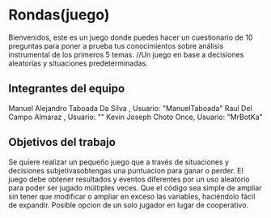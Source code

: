 # Rondas(juego)
Bienvenidos, este es un juego donde puedes hacer un cuestionario de 10 preguntas para poner a prueba tus conocimientos sobre análisis instrumental de los primeros 5 temas.
//Un juego en base a decisiones aleatorias y situaciones predeterminadas.

## Integrantes del equipo
Manuel Alejandro Taboada Da Silva , Usuario: "ManuelTaboada"
Raul Del Campo Almaraz , Usuario: ""
Kevin Joseph Choto Once, Usuario: "MrBotKa"
## Objetivos del trabajo
Se quiere realizar un pequeño juego que a través de situaciones y decisiones subjetivasobtengas una puntuacion para ganar o perder.
El juego debe obtener resultados y eventos diferentes por un uso aleatorio para poder ser jugado múltiples veces.
Que el código sea simple de ampliar sin tener que modificar o ampliar en exceso las variables, haciéndolo fácil de expandir.
Posible opcion de un solo jugador en lugar de cooperativo.
